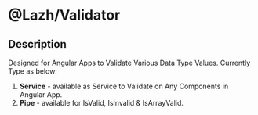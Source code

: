 # @Lazh/Validator

## Description

Designed for Angular Apps to Validate Various Data Type Values. Currently Type as below:

1. **Service** - available as Service to Validate on Any Components in Angular App.
2. **Pipe** - available for IsValid, IsInvalid & IsArrayValid.
